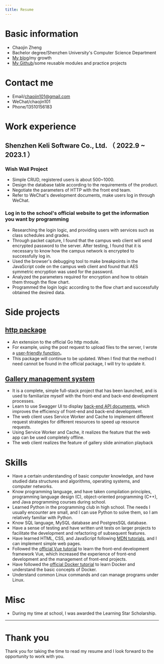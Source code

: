 ```yaml
---
title: Resume
---
```


# Basic information

- Chaojin Zheng
- Bachelor degree/Shenzhen University's Computer Science Department
- [My blog](https://chaojin101.github.io)/my growth
- [My Github](https://github.com/chaojin101)/some reusable modules and practice projects

# Contact me

- Email/chaojin101@gmail.com
- WeChat/chaojin101
- Phone/13510156183

# Work experience

## Shenzhen Keli Software Co., Ltd. （ 2022.9 ~ 2023.1 ）

### Wish Wall Project

- Simple CRUD, registered users is about 500~1000.
- Design the database table according to the requirements of the product.
- Negotiate the parameters of HTTP with the front end team.
- Refer to WeChat's development documents, make users log in through WeChat.

### Log in to the school's official website to get the information you want by programming

- Researching the login logic, and providing users with services such as class schedules and grades.
- Through packet capture, I found that the campus web client will send encrypted password to the server. After testing, I found that it is necessary to know how the campus network is encrypted to successfully log in.
- Used the browser's debugging tool to make breakpoints in the JavaScript code on the campus web client and found that AES symmetric encryption was used for the password.
- Analyzed the parameters required for encryption and how to obtain them through the flow chart.
- Programmed the login logic according to the flow chart and successfully obtained the desired data.

# Side projects

## [http package](https://github.com/chaojin101/http)

- An extension to the official Go http module.
- For example, using the post request to upload files to the server, I wrote a [user-friendly function](https://github.com/chaojin101/http#httppostmultipart)。
- This package will continue to be updated. When I find that the method I need cannot be found in the official package, I will try to update it.

## [Gallery management system](https://gallery.179324.xyz/gallery)

- It is a complete, simple full-stack project that has been launched, and is used to familiarize myself with the front-end and back-end development processes.
- Learn to use Swagger UI to display [back-end API documents](https://api.gallery.179324.xyz/docs), which improves the efficiency of front-end and back-end development.
- The web client uses Service Worker and Cache to implement different request strategies for different resources to speed up resource requests.
- Using Service Worker and Cache, it realizes the feature that the web app can be used completely offline.
- The web client realizes the feature of gallery slide animation playback

# Skills

- Have a certain understanding of basic computer knowledge, and have studied data structures and algorithms, operating systems, and computer networks.
- Know programming language, and have taken compilation principles, programming language design (C), object-oriented programming (C++), and Java programming courses during school.
- Learned Python in the programming club in high school. The needs I usually encounter are small, and I can use Python to solve them, so I am relatively familiar with Python.
- Know SQL language, MySQL database and PostgresSQL database.
- Have a sense of testing and have written unit tests on larger projects to facilitate the development and refactoring of subsequent features.
- Have learned HTML, CSS, and JavaScript following [MDN tutorials](https://developer.mozilla.org/en-US/docs/Learn), and I can implement simple web pages.
- Followed the [official Vue tutorial](https://vuejs.org/guide/introduction.html) to learn the front-end development framework Vue, which increased the experience of front-end development and the management of front-end projects.
- Have followed the [official Docker tutorial](https://docs.docker.com/get-started/) to learn Docker and understand the basic concepts of Docker.
- Understand common Linux commands and can manage programs under Linux.

# Misc

- During my time at school, I was awarded the Learning Star Scholarship.

---

# Thank you

Thank you for taking the time to read my resume and I look forward to the opportunity to work with you.
